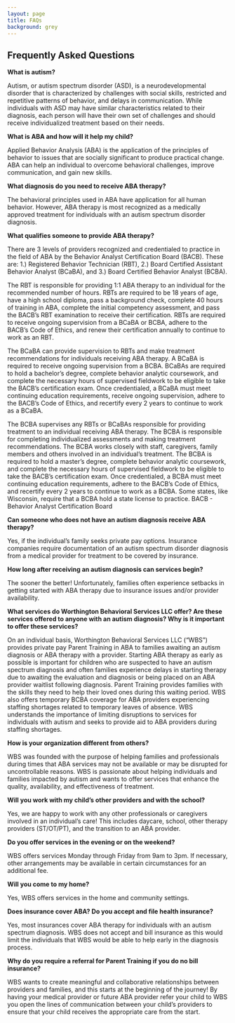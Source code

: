 ```yaml
---
layout: page
title: FAQs
background: grey
---
```


<div class="col-lg-12 text-center">
	<h2 class="section-heading text-uppercase">Frequently Asked Questions</h2>
</div>

**What is autism?**

Autism, or autism spectrum disorder (ASD), is a neurodevelopmental disorder that is characterized by challenges with social skills, restricted and repetitive patterns of behavior, and delays in communication. While individuals with ASD may have similar characteristics related to their diagnosis, each person will have their own set of challenges and should receive individualized treatment based on their needs. 

**What is ABA and how will it help my child?**

Applied Behavior Analysis (ABA) is the application of the principles of behavior to issues that are socially significant to produce practical change. ABA can help an individual to overcome behavioral challenges, improve communication, and gain new skills. 

**What diagnosis do you need to receive ABA therapy?**

The behavioral principles used in ABA have application for all human behavior. However, ABA therapy is most recognized as a medically approved treatment for individuals with an autism spectrum disorder diagnosis.

**What qualifies someone to provide ABA therapy?**

There are 3 levels of providers recognized and credentialed to practice in the field of ABA by the Behavior Analyst Certification Board (BACB). These are:
1.)	Registered Behavior Technician (RBT), 
2.)	Board Certified Assistant Behavior Analyst (BCaBA), and
3.)	Board Certified Behavior Analyst (BCBA). 

The RBT is responsible for providing 1:1 ABA therapy to an individual for the recommended number of hours. RBTs are required to be 18 years of age, have a high school diploma, pass a background check, complete 40 hours of training in ABA, complete the initial competency assessment, and pass the BACB’s RBT examination to receive their certification. RBTs are required to receive ongoing supervision from a BCaBA or BCBA, adhere to the BACB’s Code of Ethics, and renew their certification annually to continue to work as an RBT. 

The BCaBA can provide supervision to RBTs and make treatment recommendations for individuals receiving ABA therapy. A BCaBA is required to receive ongoing supervision from a BCBA. BCaBAs are required to hold a bachelor’s degree, complete behavior analytic coursework, and complete the necessary hours of supervised fieldwork to be eligible to take the BACB’s certification exam. Once credentialed, a BCaBA must meet continuing education requirements, receive ongoing supervision, adhere to the BACB’s Code of Ethics, and recertify every 2 years to continue to work as a BCaBA. 

The BCBA supervises any RBTs or BCaBAs responsible for providing treatment to an individual receiving ABA therapy. The BCBA is responsible for completing individualized assessments and making treatment recommendations. The BCBA works closely with staff, caregivers, family members and others involved in an individual’s treatment. The BCBA is required to hold a master’s degree, complete behavior analytic coursework, and complete the necessary hours of supervised fieldwork to be eligible to take the BACB’s certification exam. Once credentialed, a BCBA must meet continuing education requirements, adhere to the BACB’s Code of Ethics, and recertify every 2 years to continue to work as a BCBA. Some states, like Wisconsin, require that a BCBA hold a state license to practice. 
BACB - Behavior Analyst Certification Board

**Can someone who does not have an autism diagnosis receive ABA therapy?**

Yes, if the individual’s family seeks private pay options. Insurance companies require documentation of an autism spectrum disorder diagnosis from a medical provider for treatment to be covered by insurance. 

**How long after receiving an autism diagnosis can services begin?**

The sooner the better! Unfortunately, families often experience setbacks in getting started with ABA therapy due to insurance issues and/or provider availability. 

**What services do Worthington Behavioral Services LLC offer? Are these services offered to anyone with an autism diagnosis? Why is it important to offer these services?**

On an individual basis, Worthington Behavioral Services LLC (“WBS”) provides private pay Parent Training in ABA to families awaiting an autism diagnosis or ABA therapy with a provider. Starting ABA therapy as early as possible is important for children who are suspected to have an autism spectrum diagnosis and often families experience delays in starting therapy due to awaiting the evaluation and diagnosis or being placed on an ABA provider waitlist following diagnosis. Parent Training provides families with the skills they need to help their loved ones during this waiting period. 
WBS also offers temporary BCBA coverage for ABA providers experiencing staffing shortages related to temporary leaves of absence. WBS understands the importance of limiting disruptions to services for individuals with autism and seeks to provide aid to ABA providers during staffing shortages. 

**How is your organization different from others?**

WBS was founded with the purpose of helping families and professionals during times that ABA services may not be available or may be disrupted for uncontrollable reasons. WBS is passionate about helping individuals and families impacted by autism and wants to offer services that enhance the quality, availability, and effectiveness of treatment. 

**Will you work with my child’s other providers and with the school?**

Yes, we are happy to work with any other professionals or caregivers involved in an individual’s care! This includes daycare, school, other therapy providers (ST/OT/PT), and the transition to an ABA provider. 

**Do you offer services in the evening or on the weekend?**

WBS offers services Monday through Friday from 9am to 3pm. If necessary, other arrangements may be available in certain circumstances for an additional fee. 

**Will you come to my home?**

Yes, WBS offers services in the home and community settings. 

**Does insurance cover ABA? Do you accept and file health insurance?**

Yes, most insurances cover ABA therapy for individuals with an autism spectrum diagnosis. WBS does not accept and bill insurance as this would limit the individuals that WBS would be able to help early in the diagnosis process. 

**Why do you require a referral for Parent Training if you do no bill insurance?**

WBS wants to create meaningful and collaborative relationships between providers and families, and this starts at the beginning of the journey! By having your medical provider or future ABA provider refer your child to WBS you open the lines of communication between your child’s providers to ensure that your child receives the appropriate care from the start. 
